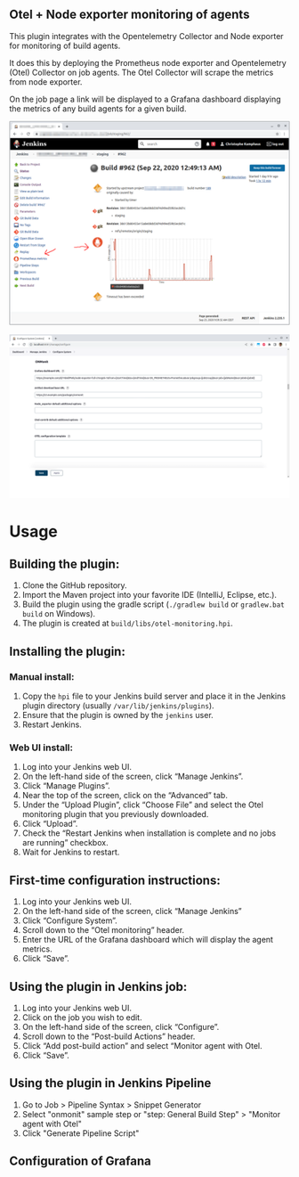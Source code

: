 Otel + Node exporter monitoring of agents
-------------------------------

This plugin integrates with the Opentelemetry Collector and Node exporter for monitoring of build agents.

It does this by deploying the Prometheus node exporter and Opentelemetry (Otel) Collector on job agents.
The Otel Collector will scrape the metrics from node exporter.

On the job page a link will be displayed to a Grafana dashboard displaying the metrics of any build agents for a given build.

![main-job-page](images/main-page.png)

![configuration](images/configuration.png)

Usage
=====

## Building the plugin:

1. Clone the GitHub repository.
2. Import the Maven project into your favorite IDE (IntelliJ, Eclipse, etc.).
3. Build the plugin using the gradle script (`./gradlew build` or `gradlew.bat build` on Windows).
4. The plugin is created at `build/libs/otel-monitoring.hpi`.

## Installing the plugin:

### Manual install:

1. Copy the `hpi` file to your Jenkins build server and place it in the Jenkins plugin directory (usually `/var/lib/jenkins/plugins`).
2. Ensure that the plugin is owned by the `jenkins` user.
3. Restart Jenkins.

### Web UI install:

1. Log into your Jenkins web UI.
2. On the left-hand side of the screen, click “Manage Jenkins”.
3. Click “Manage Plugins”.
4. Near the top of the screen, click on the “Advanced” tab.
5. Under the “Upload Plugin”, click “Choose File” and select the Otel monitoring plugin that you previously downloaded.
6. Click “Upload”.
7. Check the “Restart Jenkins when installation is complete and no jobs are running” checkbox.
8. Wait for Jenkins to restart.

## First-time configuration instructions:

1. Log into your Jenkins web UI.
2. On the left-hand side of the screen, click “Manage Jenkins”
3. Click “Configure System”.
4. Scroll down to the “Otel monitoring” header.
5. Enter the URL of the Grafana dashboard which will display the agent metrics.
6. Click “Save”.

## Using the plugin in Jenkins job:

1. Log into your Jenkins web UI.
2. Click on the job you wish to edit.
3. On the left-hand side of the screen, click “Configure”.
4. Scroll down to the “Post-build Actions” header.
5. Click “Add post-build action” and select “Monitor agent with Otel.
6.  Click “Save”.

## Using the plugin in Jenkins Pipeline

1. Go to Job > Pipeline Syntax > Snippet Generator
2. Select "onmonit" sample step or "step: General Build Step" > "Monitor agent with Otel"
3. Click "Generate Pipeline Script"

## Configuration of Grafana

